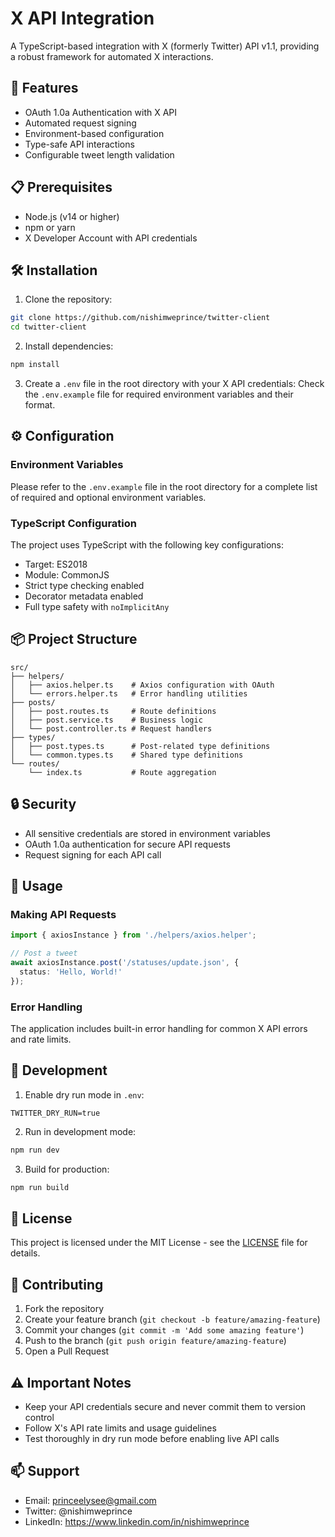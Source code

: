 # X API Integration

A TypeScript-based integration with X (formerly Twitter) API v1.1, providing a robust framework for automated X interactions.

## 🚀 Features

- OAuth 1.0a Authentication with X API
- Automated request signing
- Environment-based configuration
- Type-safe API interactions
- Configurable tweet length validation

## 📋 Prerequisites

- Node.js (v14 or higher)
- npm or yarn
- X Developer Account with API credentials

## 🛠️ Installation

1. Clone the repository:
```bash
git clone https://github.com/nishimweprince/twitter-client
cd twitter-client
```

2. Install dependencies:
```bash
npm install
```

3. Create a `.env` file in the root directory with your X API credentials:
Check the `.env.example` file for required environment variables and their format.

## ⚙️ Configuration

### Environment Variables

Please refer to the `.env.example` file in the root directory for a complete list of required and optional environment variables.

### TypeScript Configuration

The project uses TypeScript with the following key configurations:
- Target: ES2018
- Module: CommonJS
- Strict type checking enabled
- Decorator metadata enabled
- Full type safety with `noImplicitAny`

## 📦 Project Structure

```
src/
├── helpers/
│   ├── axios.helper.ts    # Axios configuration with OAuth
│   └── errors.helper.ts   # Error handling utilities
├── posts/
│   ├── post.routes.ts     # Route definitions
│   ├── post.service.ts    # Business logic
│   └── post.controller.ts # Request handlers
├── types/
│   ├── post.types.ts      # Post-related type definitions
│   └── common.types.ts    # Shared type definitions
└── routes/
    └── index.ts           # Route aggregation
```

## 🔒 Security

- All sensitive credentials are stored in environment variables
- OAuth 1.0a authentication for secure API requests
- Request signing for each API call

## 🚀 Usage

### Making API Requests

```typescript
import { axiosInstance } from './helpers/axios.helper';

// Post a tweet
await axiosInstance.post('/statuses/update.json', {
  status: 'Hello, World!'
});
```

### Error Handling

The application includes built-in error handling for common X API errors and rate limits.

## 🧪 Development

1. Enable dry run mode in `.env`:
```env
TWITTER_DRY_RUN=true
```

2. Run in development mode:
```bash
npm run dev
```

3. Build for production:
```bash
npm run build
```

## 📝 License

This project is licensed under the MIT License - see the [LICENSE](LICENSE) file for details.


## 🤝 Contributing

1. Fork the repository
2. Create your feature branch (`git checkout -b feature/amazing-feature`)
3. Commit your changes (`git commit -m 'Add some amazing feature'`)
4. Push to the branch (`git push origin feature/amazing-feature`)
5. Open a Pull Request

## ⚠️ Important Notes

- Keep your API credentials secure and never commit them to version control
- Follow X's API rate limits and usage guidelines
- Test thoroughly in dry run mode before enabling live API calls

## 📫 Support

- Email: princeelysee@gmail.com
- Twitter: @nishimweprince
- LinkedIn: https://www.linkedin.com/in/nishimweprince
